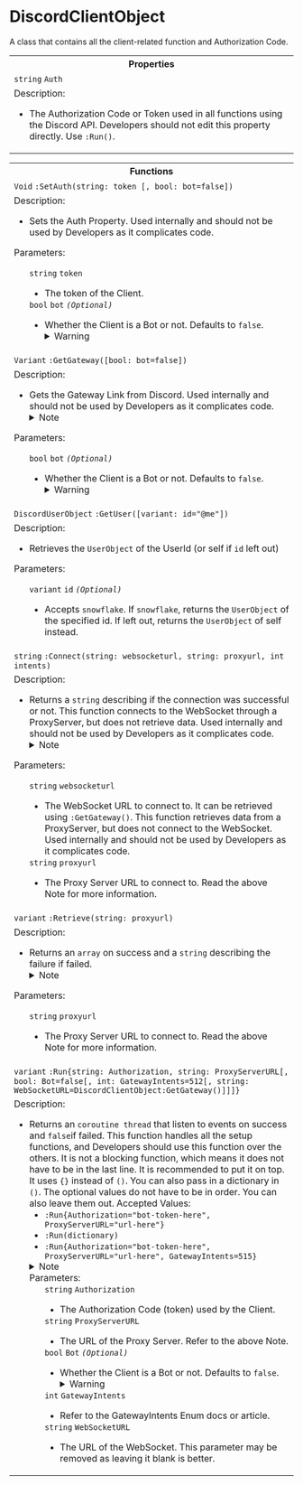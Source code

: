 # DiscordClientObject
A class that contains all the client-related function and Authorization Code.
<table>
  <tr>
    <th>Properties</th>
  </tr>
  <tr>
    <td>
      <code>string</code> <code>Auth</code>
    </td>
  </tr>
  <tr>
    <td>
      Description:
      <ul TYPE="disc">
        <li>
          The Authorization Code or Token used in all functions using the Discord API. Developers should not edit this property directly. Use <code>:Run()</code>.
        </li>
      </ul>
    </td>
  </tr>
</table> 
<table>
  <tr>
    <th>Functions</th>
  </tr>
  <tr>
    <td>
      <code>Void</code> <code>:SetAuth(string: token [, bool: bot=false])</code>
    </td>
  </tr>
  <tr>
    <td>
      Description:
      <ul TYPE="disc">
        <li>
          Sets the Auth Property. Used internally and should not be used by Developers as it complicates code.
        </li>
      </ul>
      Parameters:
      <ul TYPE="disc">
        <code>string</code> <code>token</code>
          <ul TYPE="disc">
            <li>
              The token of the Client.
            </li>
          </ul>
        <code>bool</code> <code>bot</code> <i><code>(Optional)</code></i>
          <ul TYPE="disc">
            <li>
              Whether the Client is a Bot or not. Defaults to <code>false</code>.
<details>
<summary>Warning</summary>

```diff
! Logging on with a user token is against the Discord Terms of Service and
!   doing so might potentially get your account banned.
! Use this at your own risk.
``` 

</details>
            </li>
          </ul>
        </li>
      </ul>
    </td>
  </tr>
  <!----------GetGateway---------->
  <tr>
    <td>
      <code>Variant</code> <code>:GetGateway([bool: bot=false])</code>
    </td>
  </tr>
  <tr>
    <td>
      Description:
      <ul TYPE="disc">
        <li>
          Gets the Gateway Link from Discord. Used internally and should not be used by Developers as it complicates code.
<details>
<summary>Note</summary>

```diff
# Cache Results Note
You should cache the url string of this result and only call this function again when necessary.
``` 

</details>
        </li>
      </ul>
      Parameters:
      <ul TYPE="disc">
        <code>bool</code> <code>bot</code> <i><code>(Optional)</code></i>
          <ul TYPE="disc">
            <li>
              Whether the Client is a Bot or not. Defaults to <code>false</code>.
<details>
<summary>Warning</summary>

```diff
! Logging on with a user token is against the Discord Terms of Service and
!   doing so might potentially get your account banned.
! Use this at your own risk.
``` 

</details>
            </li>
          </ul>
      </ul>
    </td>
  </tr>
  <!----------GetUser---------->
  <tr>
    <td>
      <code>DiscordUserObject</code> <code>:GetUser([variant: id="@me"])</code>
    </td>
  </tr>
  <tr>
    <td>
      Description:
      <ul TYPE="disc">
        <li>
         Retrieves the <code>UserObject</code> of the UserId (or self if <code>id</code> left out)
        </li>
      </ul>
      Parameters:
      <ul TYPE="disc">
        <code>variant</code> <code>id</code> <i><code>(Optional)</code></i>
          <ul TYPE="disc">
            <li>
              Accepts <code>snowflake</code>. If <code>snowflake</code>, returns the <code>UserObject</code> of the specified id. If left out, returns the <code>UserObject</code> of self instead.
            </li>
          </ul>
      </ul>
    </td>
  </tr>
  <!----------Connect---------->
  <tr>
    <td>
      <code>string</code> <code>:Connect(string: websocketurl, string: proxyurl, int intents)</code>
    </td>
  </tr>
  <tr>
    <td>
      Description:
      <ul TYPE="disc">
        <li>
         Returns a <code>string</code> describing if the connection was successful or not. This function connects to the WebSocket through a ProxyServer, but does not retrieve data. Used internally and should not be used by Developers as it complicates code.
<details>
<summary>Note</summary>

```diff
# Gateway Note
You should setup the Gateway before using this function.
``` 

</details>
        </li>
      </ul>
      Parameters:
      <ul TYPE="disc">
        <code>string</code> <code>websocketurl</code>
          <ul TYPE="disc">
            <li>
              The WebSocket URL to connect to. It can be retrieved using <code>:GetGateway()</code>. This function retrieves data from a ProxyServer, but does not connect to the WebSocket. Used internally and should not be used by Developers as it complicates code.
          </ul>
        <code>string</code> <code>proxyurl</code>
          <ul TYPE="disc">
            <li>
              The Proxy Server URL to connect to. Read the above Note for more information.
          </ul>
      </ul>
    </td>
  </tr>
  <!----------Retrieve---------->
  <tr>
    <td>
      <code>variant</code> <code>:Retrieve(string: proxyurl)</code>
    </td>
  </tr>
  <tr>
    <td>
      Description:
      <ul TYPE="disc">
        <li>
         Returns an <code>array</code> on success and a <code>string</code> describing the failure if failed.
<details>
<summary>Note</summary>

```diff
# Gateway Note
You should setup the Gateway before continuing this tutorial.
``` 

</details>
        </li>
      </ul>
      Parameters:
      <ul TYPE="disc">
        <code>string</code> <code>proxyurl</code>
          <ul TYPE="disc">
            <li>
              The Proxy Server URL to connect to. Read the above Note for more information.
          </ul>
      </ul>
    </td>
  </tr>
  <!----------Run---------->
  <tr>
    <td>
      <code>variant</code> <code>:Run{string: Authorization, string: ProxyServerURL[, bool: Bot=false[, int: GatewayIntents=512[, string: WebSocketURL=DiscordClientObject:GetGateway()]]]}</code>
    </td>
  </tr>
  <tr>
    <td>
      Description:
      <ul TYPE="disc">
        <li>
         Returns an <code>coroutine thread</code> that listen to events on success and <code>false</code>if failed.
         This function handles all the setup functions, and Developers should use this function over the others.
         It is not a blocking function, which means it does not have to be in the last line. It is recommended to put it on top.
         It uses <code>{}</code> instead of <code>()</code>. You can also pass in a dictionary in <code>()</code>.
         The optional values do not have to be in order. You can also leave them out.
         Accepted Values:
          <ul TYPE="disc">
            <li>
              <code>:Run{Authorization="bot-token-here", ProxyServerURL="url-here"}</code>
            </li>
            <li>
              <code>:Run(dictionary)</code>
            </li>
            <li>
              <code>:Run{Authorization="bot-token-here", ProxyServerURL="url-here", GatewayIntents=515}</code>
            </li>
          </ul>
<details>
<summary>Note</summary>

```diff
# Gateway Note
You should setup the Gateway before continuing this tutorial.
``` 

</details>
      Parameters:
      <ul TYPE="disc">
        <code>string</code> <code>Authorization</code>
          <ul TYPE="disc">
            <li>
              The Authorization Code (token) used by the Client.
          </ul>
        <code>string</code> <code>ProxyServerURL</code>
          <ul TYPE="disc">
            <li>
              The URL of the Proxy Server. Refer to the above Note.
          </ul>
        <code>bool</code> <code>Bot</code> <i><code>(Optional)</code></i>
          <ul TYPE="disc">
            <li>
              Whether the Client is a Bot or not. Defaults to <code>false</code>.
<details>
<summary>Warning</summary>

```diff
! Logging on with a user token is against the Discord Terms of Service and
!   doing so might potentially get your account banned.
! Use this at your own risk.
``` 

</details>
            </li>
          </ul>
        <code>int</code> <code>GatewayIntents</code>
          <ul TYPE="disc">
            <li>
              Refer to the GatewayIntents Enum docs or article.
          </ul>
        <code>string</code> <code>WebSocketURL</code>
          <ul TYPE="disc">
            <li>
              The URL of the WebSocket. This parameter may be removed as leaving it blank is better.
          </ul>
      </ul>
    </td>
  </tr>
</table> 
